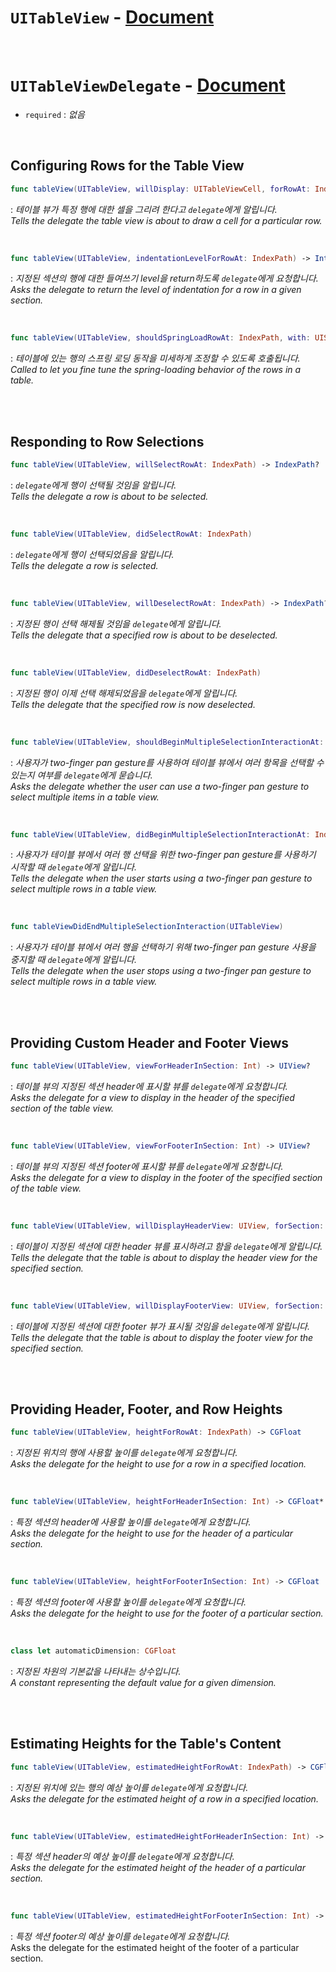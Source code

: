 # `UITableView` - [Document](https://developer.apple.com/documentation/uikit/views_and_controls/table_views)

<br>

# `UITableViewDelegate` - [Document](https://developer.apple.com/documentation/uikit/uitableviewdelegate)

- `required` : *없음*

<br>

## Configuring Rows for the Table View
```swift
func tableView(UITableView, willDisplay: UITableViewCell, forRowAt: IndexPath)
```
: *테이블 뷰가 특정 행에 대한 셀을 그리려 한다고 `delegate`에게 알립니다.*
<br>*Tells the delegate the table view is about to draw a cell for a particular row.*



<br>

```swift
func tableView(UITableView, indentationLevelForRowAt: IndexPath) -> Int
```
: *지정된 섹션의 행에 대한 들여쓰기 level을 return하도록 `delegate`에게 요청합니다.*
<br>*Asks the delegate to return the level of indentation for a row in a given section.*

<br>

```swift
func tableView(UITableView, shouldSpringLoadRowAt: IndexPath, with: UISpringLoadedInteractionContext) -> Bool
```
: *테이블에 있는 행의 스프링 로딩 동작을 미세하게 조정할 수 있도록 호출됩니다.*
<br>*Called to let you fine tune the spring-loading behavior of the rows in a table.*

<br>
<br>

## Responding to Row Selections

```swift
func tableView(UITableView, willSelectRowAt: IndexPath) -> IndexPath?
```
: *`delegate`에게 행이 선택될 것임을 알립니다.*
<br>*Tells the delegate a row is about to be selected.*

<br>

```swift
func tableView(UITableView, didSelectRowAt: IndexPath)
```
: *`delegate`에게 행이 선택되었음을 알립니다.*
<br>*Tells the delegate a row is selected.*

<br>

```swift
func tableView(UITableView, willDeselectRowAt: IndexPath) -> IndexPath?
```
: *지정된 행이 선택 해제될 것임을 `delegate`에게 알립니다.*
<br>*Tells the delegate that a specified row is about to be deselected.*

<br>

```swift
func tableView(UITableView, didDeselectRowAt: IndexPath)
```
: *지정된 행이 이제 선택 해제되었음을 `delegate`에게 알립니다.*
<br>*Tells the delegate that the specified row is now deselected.*

<br>

```swift
func tableView(UITableView, shouldBeginMultipleSelectionInteractionAt: IndexPath) -> Bool
```
: *사용자가 two-finger pan gesture를 사용하여 테이블 뷰에서 여러 항목을 선택할 수 있는지 여부를 `delegate`에게 묻습니다.*
<br>*Asks the delegate whether the user can use a two-finger pan gesture to select multiple items in a table view.*

<br>

```swift
func tableView(UITableView, didBeginMultipleSelectionInteractionAt: IndexPath)
```
: *사용자가 테이블 뷰에서 여러 행 선택을 위한 two-finger pan gesture를 사용하기 시작할 때 `delegate`에게 알립니다.*
<br>*Tells the delegate when the user starts using a two-finger pan gesture to select multiple rows in a table view.*

<br>

```swift
func tableViewDidEndMultipleSelectionInteraction(UITableView)
```
: *사용자가 테이블 뷰에서 여러 행을 선택하기 위해 two-finger pan gesture 사용을 중지할 때 `delegate`에게 알립니다.*
<br>*Tells the delegate when the user stops using a two-finger pan gesture to select multiple rows in a table view.*

<br>
<br>

## Providing Custom Header and Footer Views

```swift
func tableView(UITableView, viewForHeaderInSection: Int) -> UIView?
```
: *테이블 뷰의 지정된 섹션 header에 표시할 뷰를 `delegate`에게 요청합니다.*
<br>*Asks the delegate for a view to display in the header of the specified section of the table view.*

<br>

```swift
func tableView(UITableView, viewForFooterInSection: Int) -> UIView?
```
: *테이블 뷰의 지정된 섹션 footer에 표시할 뷰를 `delegate`에게 요청합니다.*
<br>*Asks the delegate for a view to display in the footer of the specified section of the table view.*

<br>

```swift
func tableView(UITableView, willDisplayHeaderView: UIView, forSection: Int)
```
: *테이블이 지정된 섹션에 대한 header 뷰를 표시하려고 함을 `delegate`에게 알립니다.*
<br>*Tells the delegate that the table is about to display the header view for the specified section.*

<br>

```swift
func tableView(UITableView, willDisplayFooterView: UIView, forSection: Int)
```
: *테이블에 지정된 섹션에 대한 footer 뷰가 표시될 것임을 `delegate`에게 알립니다.*
<br>*Tells the delegate that the table is about to display the footer view for the specified section.*

<br>
<br>

## Providing Header, Footer, and Row Heights

```swift
func tableView(UITableView, heightForRowAt: IndexPath) -> CGFloat
```
: *지정된 위치의 행에 사용할 높이를 `delegate`에게 요청합니다.*
<br>*Asks the delegate for the height to use for a row in a specified location.*

<br>

```swift
func tableView(UITableView, heightForHeaderInSection: Int) -> CGFloat*
```
: *특정 섹션의 header에 사용할 높이를 `delegate`에게 요청합니다.*
<br>*Asks the delegate for the height to use for the header of a particular section.*

<br>

```swift
func tableView(UITableView, heightForFooterInSection: Int) -> CGFloat
```
: *특정 섹션의 footer에 사용할 높이를 `delegate`에게 요청합니다.*
<br>*Asks the delegate for the height to use for the footer of a particular section.*

<br>

```swift
class let automaticDimension: CGFloat
```
: *지정된 차원의 기본값을 나타내는 상수입니다.*
<br>*A constant representing the default value for a given dimension.*

<br>
<br>

## Estimating Heights for the Table's Content

```swift
func tableView(UITableView, estimatedHeightForRowAt: IndexPath) -> CGFloat
```
: *지정된 위치에 있는 행의 예상 높이를 `delegate`에게 요청합니다.*
<br>*Asks the delegate for the estimated height of a row in a specified location.*

<br>

```swift
func tableView(UITableView, estimatedHeightForHeaderInSection: Int) -> CGFloat
```
: *특정 섹션 header의 예상 높이를 `delegate`에게 요청합니다.*
<br>*Asks the delegate for the estimated height of the header of a particular section.*

<br>

```swift
func tableView(UITableView, estimatedHeightForFooterInSection: Int) -> CGFloat
```
: *특정 섹션 footer의 예상 높이를 `delegate`에게 요청합니다.*
<br>Asks the delegate for the estimated height of the footer of a particular section.

